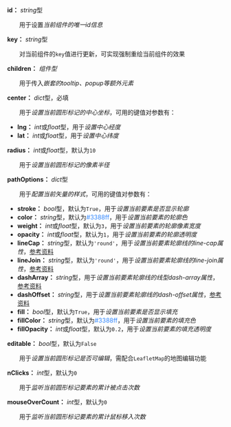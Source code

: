 **id：** *string*型

　　用于设置*当前组件的唯一id信息*

**key：** *string*型

　　对当前组件的`key`值进行更新，可实现强制重绘当前组件的效果

**children：** *组件型*

　　用于传入*嵌套的tooltip、popup等额外元素*

**center：** *dict*型，必填

　　用于*设置当前圆形标记的中心坐标*，可用的键值对参数有：

- **lng：** *int*或*float*型，用于*设置中心经度*
- **lat：** *int*或*float*型，用于*设置中心纬度*

**radius：** *int*或*float*型，默认为`10`

　　用于*设置当前圆形标记的像素半径*

**pathOptions：** *dict*型

　　用于*配置当前矢量的样式*，可用的键值对参数有：

- **stroke：** *bool*型，默认为`True`，用于*设置当前要素是否显示轮廓*
- **color：** *string*型，默认为<font style="color: #3388ff;">#3388ff</font>，用于*设置当前要素的轮廓色*
- **weight：** *int*或*float*型，默认为`3`，用于*设置当前要素的轮廓像素宽度*
- **opacity：** *int*或*float*型，默认为`1`，用于*设置当前要素的轮廓透明度*
- **lineCap：** *string*型，默认为`'round'`，用于*设置当前要素轮廓线的line-cap属性*，[参考资料](https://developer.mozilla.org/zh-CN/docs/Web/SVG/Attribute/stroke-linecap)
- **lineJoin：** *string*型，默认为`'round'`，用于*设置当前要素轮廓线的line-join属性*，[参考资料](https://developer.mozilla.org/zh-CN/docs/Web/SVG/Attribute/stroke-linejoin)
- **dashArray：** *string*型，用于*设置当前要素轮廓线的线型dash-array属性*，[参考资料](https://developer.mozilla.org/zh-CN/docs/Web/SVG/Attribute/stroke-dasharray)
- **dashOffset：** *string*型，用于*设置当前要素轮廓线的dash-offset属性*，[参考资料](https://developer.mozilla.org/zh-CN/docs/Web/SVG/Attribute/stroke-dashoffset)
- **fill：** *bool*型，默认为`True`，用于*设置当前要素是否显示填充*
- **fillColor：** *string*型，默认为<font style="color: #3388ff;">#3388ff</font>，用于*设置当前要素的填充色*
- **fillOpacity：** *int*或*float*型，默认为`0.2`，用于*设置当前要素的填充透明度*

**editable：** *bool*型，默认为`False`

　　用于*设置当前圆形标记是否可编辑*，需配合`LeafletMap`的地图编辑功能

**nClicks：** *int*型，默认为`0`

　　用于*监听当前圆形标记要素的累计被点击次数*

**mouseOverCount：** *int*型，默认为`0`

　　用于*监听当前圆形标记要素的累计鼠标移入次数*